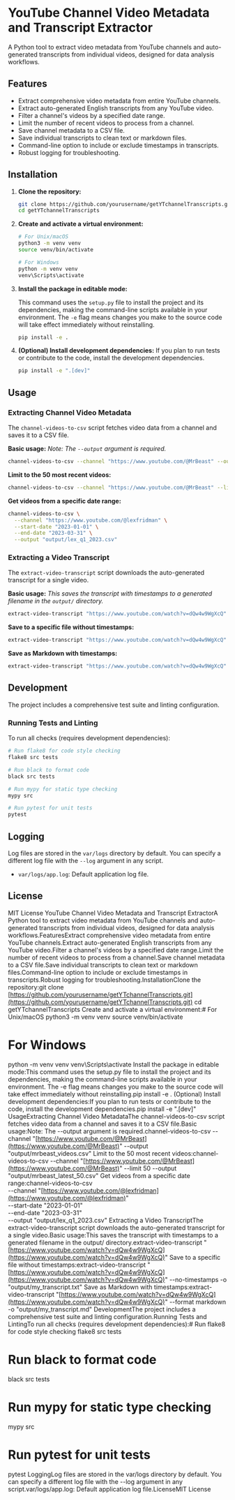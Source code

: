 # YouTube Channel Video Metadata and Transcript Extractor

A Python tool to extract video metadata from YouTube channels and auto-generated transcripts from individual videos, designed for data analysis workflows.

## Features

- Extract comprehensive video metadata from entire YouTube channels.
- Extract auto-generated English transcripts from any YouTube video.
- Filter a channel's videos by a specified date range.
- Limit the number of recent videos to process from a channel.
- Save channel metadata to a CSV file.
- Save individual transcripts to clean text or markdown files.
- Command-line option to include or exclude timestamps in transcripts.
- Robust logging for troubleshooting.

## Installation

1.  **Clone the repository:**
    ```bash
    git clone https://github.com/yourusername/getYTchannelTranscripts.git
    cd getYTchannelTranscripts
    ```

2.  **Create and activate a virtual environment:**
    ```bash
    # For Unix/macOS
    python3 -m venv venv
    source venv/bin/activate

    # For Windows
    python -m venv venv
    venv\Scripts\activate
    ```

3.  **Install the package in editable mode:**

    This command uses the `setup.py` file to install the project and its dependencies, making the command-line scripts available in your environment. The `-e` flag means changes you make to the source code will take effect immediately without reinstalling.

    ```bash
    pip install -e .
    ```

4.  **(Optional) Install development dependencies:**
    If you plan to run tests or contribute to the code, install the development dependencies.
    ```bash
    pip install -e ".[dev]"
    ```

## Usage

### Extracting Channel Video Metadata

The `channel-videos-to-csv` script fetches video data from a channel and saves it to a CSV file.

**Basic usage:**
*Note: The `--output` argument is required.*
```bash
channel-videos-to-csv --channel "https://www.youtube.com/@MrBeast" --output "output/mrbeast_videos.csv"
```

**Limit to the 50 most recent videos:**
```bash
channel-videos-to-csv --channel "https://www.youtube.com/@MrBeast" --limit 50 --output "output/mrbeast_latest_50.csv"
```

**Get videos from a specific date range:**
```bash
channel-videos-to-csv \
  --channel "https://www.youtube.com/@lexfridman" \
  --start-date "2023-01-01" \
  --end-date "2023-03-31" \
  --output "output/lex_q1_2023.csv"
```

### Extracting a Video Transcript

The `extract-video-transcript` script downloads the auto-generated transcript for a single video.

**Basic usage:**
*This saves the transcript with timestamps to a generated filename in the `output/` directory.*
```bash
extract-video-transcript "https://www.youtube.com/watch?v=dQw4w9WgXcQ"
```

**Save to a specific file without timestamps:**
```bash
extract-video-transcript "https://www.youtube.com/watch?v=dQw4w9WgXcQ" --no-timestamps -o "output/my_transcript.txt"
```

**Save as Markdown with timestamps:**
```bash
extract-video-transcript "https://www.youtube.com/watch?v=dQw4w9WgXcQ" --format markdown -o "output/my_transcript.md"
```

## Development

The project includes a comprehensive test suite and linting configuration.

### Running Tests and Linting

To run all checks (requires development dependencies):

```bash
# Run flake8 for code style checking
flake8 src tests

# Run black to format code
black src tests

# Run mypy for static type checking
mypy src

# Run pytest for unit tests
pytest
```

## Logging

Log files are stored in the `var/logs` directory by default. You can specify a different log file with the `--log` argument in any script.

-   `var/logs/app.log`: Default application log file.

## License

MIT License
YouTube Channel Video Metadata and Transcript ExtractorA Python tool to extract video metadata from YouTube channels and auto-generated transcripts from individual videos, designed for data analysis workflows.FeaturesExtract comprehensive video metadata from entire YouTube channels.Extract auto-generated English transcripts from any YouTube video.Filter a channel's videos by a specified date range.Limit the number of recent videos to process from a channel.Save channel metadata to a CSV file.Save individual transcripts to clean text or markdown files.Command-line option to include or exclude timestamps in transcripts.Robust logging for troubleshooting.InstallationClone the repository:git clone [https://github.com/yourusername/getYTchannelTranscripts.git](https://github.com/yourusername/getYTchannelTranscripts.git)
cd getYTchannelTranscripts
Create and activate a virtual environment:# For Unix/macOS
python3 -m venv venv
source venv/bin/activate

# For Windows
python -m venv venv
venv\Scripts\activate
Install the package in editable mode:This command uses the setup.py file to install the project and its dependencies, making the command-line scripts available in your environment. The -e flag means changes you make to the source code will take effect immediately without reinstalling.pip install -e .
(Optional) Install development dependencies:If you plan to run tests or contribute to the code, install the development dependencies.pip install -e ".[dev]"
UsageExtracting Channel Video MetadataThe channel-videos-to-csv script fetches video data from a channel and saves it to a CSV file.Basic usage:Note: The --output argument is required.channel-videos-to-csv --channel "[https://www.youtube.com/@MrBeast](https://www.youtube.com/@MrBeast)" --output "output/mrbeast_videos.csv"
Limit to the 50 most recent videos:channel-videos-to-csv --channel "[https://www.youtube.com/@MrBeast](https://www.youtube.com/@MrBeast)" --limit 50 --output "output/mrbeast_latest_50.csv"
Get videos from a specific date range:channel-videos-to-csv \
  --channel "[https://www.youtube.com/@lexfridman](https://www.youtube.com/@lexfridman)" \
  --start-date "2023-01-01" \
  --end-date "2023-03-31" \
  --output "output/lex_q1_2023.csv"
Extracting a Video TranscriptThe extract-video-transcript script downloads the auto-generated transcript for a single video.Basic usage:This saves the transcript with timestamps to a generated filename in the output/ directory.extract-video-transcript "[https://www.youtube.com/watch?v=dQw4w9WgXcQ](https://www.youtube.com/watch?v=dQw4w9WgXcQ)"
Save to a specific file without timestamps:extract-video-transcript "[https://www.youtube.com/watch?v=dQw4w9WgXcQ](https://www.youtube.com/watch?v=dQw4w9WgXcQ)" --no-timestamps -o "output/my_transcript.txt"
Save as Markdown with timestamps:extract-video-transcript "[https://www.youtube.com/watch?v=dQw4w9WgXcQ](https://www.youtube.com/watch?v=dQw4w9WgXcQ)" --format markdown -o "output/my_transcript.md"
DevelopmentThe project includes a comprehensive test suite and linting configuration.Running Tests and LintingTo run all checks (requires development dependencies):# Run flake8 for code style checking
flake8 src tests

# Run black to format code
black src tests

# Run mypy for static type checking
mypy src

# Run pytest for unit tests
pytest
LoggingLog files are stored in the var/logs directory by default. You can specify a different log file with the --log argument in any script.var/logs/app.log: Default application log file.LicenseMIT License